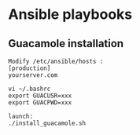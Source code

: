 # Ansible playbooks
## Guacamole installation
```
Modify /etc/ansible/hosts :
[production]
yourserver.com

vi ~/.bashrc
export GUACUSR=xxx
export GUACPWD=xxx

launch:
./install_guacamole.sh
```
